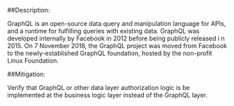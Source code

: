 ##Description:

GraphQL is an open-source data query and manipulation language for APIs, 
and a runtime for fulfilling queries with existing data. GraphQL was 
developed internally by Facebook in 2012 before being publicly released i
n 2015. On 7 November 2018, the GraphQL project was moved from Facebook 
to the newly-established GraphQL foundation, hosted by the non-profit Linux Foundation.

##Mitigation:

Verify that GraphQL or other data layer authorization logic is be 
implemented at the business logic layer instead of the GraphQL layer.
